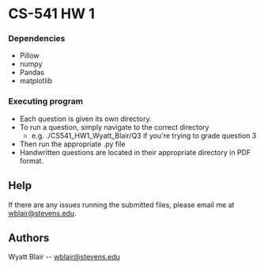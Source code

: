 # CS-541 HW 1

### Dependencies

* Pillow
* numpy
* Pandas
* matplotlib

### Executing program

* Each question is given its own directory.
* To run a question, simply navigate to the correct directory 
  * e.g. ./CS541_HW1_Wyatt_Blair/Q3 if you're trying to grade question 3
* Then run the appropriate .py file
* Handwritten questions are located in their appropriate directory in PDF format.

## Help

If there are any issues running the submitted files, please email me at [wblair@stevens.edu](wblair@stevens.edu).

## Authors

Wyatt Blair -- [wblair@stevens.edu](wblair@stevens.edu)
